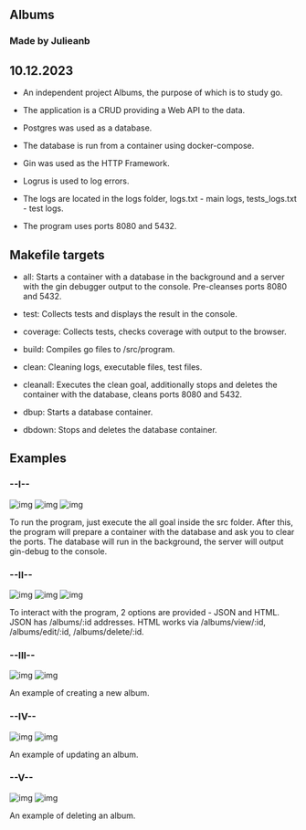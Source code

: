 ## Albums
### Made by Julieanb
## 10.12.2023

- An independent project Albums, the purpose of which is to study go.

- The application is a CRUD providing a Web API to the data.

- Postgres was used as a database.

- The database is run from a container using docker-compose.

- Gin was used as the HTTP Framework.

- Logrus is used to log errors.

- The logs are located in the logs folder, logs.txt - main logs, tests_logs.txt - test logs.

- The program uses ports 8080 and 5432.

## Makefile targets

- all: Starts a container with a database in the background and a server 
with the gin debugger output to the console. Pre-cleanses ports 8080 and 5432.

- test: Collects tests and displays the result in the console.

- coverage: Collects tests, checks coverage with output to the browser.

- build: Compiles go files to /src/program.

- clean: Cleaning logs, executable files, test files.

- cleanall: Executes the clean goal, additionally stops and 
deletes the container with the database, cleans ports 8080 and 5432.

- dbup: Starts a database container.

- dbdown: Stops and deletes the database container.

## Examples

### --I--
![img](misc/1.png)
![img](misc/2.png)
![img](misc/3.png)

To run the program, just execute the all goal inside the src folder. After this, 
the program will prepare a container with the database and ask you to clear the ports. 
The database will run in the background, the server will output gin-debug to the console.

### --II--
![img](misc/4.png)
![img](misc/a.png)
![img](misc/5.png)

To interact with the program, 2 options are provided - JSON and HTML. 
JSON has /albums/:id addresses. 
HTML works via /albums/view/:id, /albums/edit/:id, /albums/delete/:id.

### --III--
![img](misc/6.png)
![img](misc/7.png)

An example of creating a new album.

### --IV--
![img](misc/8.png)
![img](misc/9.png)

An example of updating an album.

### --V--
![img](misc/10.png)
![img](misc/11.png)

An example of deleting an album.